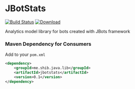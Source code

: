 # JBotStats
[![Build Status](https://travis-ci.org/shibme/jbotstats.svg)](https://travis-ci.org/shibme/jbotstats)
[![Download](https://api.bintray.com/packages/shibme/maven/jbotstats/images/download.svg)](https://bintray.com/shibme/maven/jbotstats/_latestVersion)

Analytics model library for bots created with JBots framework

### Maven Dependency for Consumers
Add to your `pom.xml`
```xml
<dependency>
	<groupId>me.shib.java.lib</groupId>
	<artifactId>jbotstats</artifactId>
	<version>0.1</version>
</dependency>
```